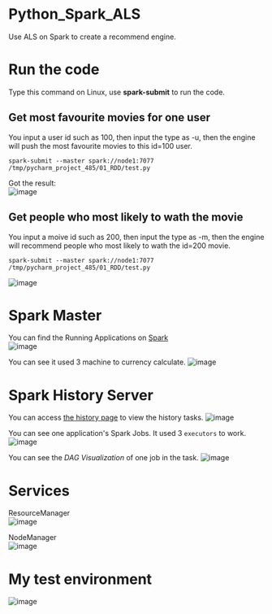 # Python_Spark_ALS
Use ALS on Spark to create a recommend engine.      

# Run the code
Type this command on Linux, use **spark-submit** to run the code.
## Get most favourite movies for one user
You input a user id such as 100, then input the type as -u, then the engine will push the most favourite movies to this id=100 user.  
```
spark-submit --master spark://node1:7077  /tmp/pycharm_project_485/01_RDD/test.py
```
Got the result:    
![image](https://user-images.githubusercontent.com/75282285/191274710-c444c420-4071-4024-9ff4-a8832c7371f7.png)

## Get people who most likely to wath the movie
You input a moive id such as 200, then input the type as -m, then the engine will recommend people who most likely to wath the id=200 movie.  
```
spark-submit --master spark://node1:7077  /tmp/pycharm_project_485/01_RDD/test.py
```
![image](https://user-images.githubusercontent.com/75282285/191279163-943e79f6-91b2-437c-853d-9c805df8237d.png)


# Spark Master
You can find the Running Applications on [Spark](http://node1:8080/)     
![image](https://user-images.githubusercontent.com/75282285/191274075-83e1e385-da5b-40b2-b837-5c7579ca71d0.png)

You can see it used 3 machine to currency calculate. 
![image](https://user-images.githubusercontent.com/75282285/191274515-515cc48c-4a36-462b-8df0-fdc8c4df3629.png)

# Spark History Server
You can access [the history page](http://node1:18080/) to view the history tasks.
![image](https://user-images.githubusercontent.com/75282285/191275669-86006980-cc76-4723-8d07-04ff7e7398b0.png)

You can see one application's Spark Jobs. It used 3 `executors` to work.
![image](https://user-images.githubusercontent.com/75282285/191275856-9ce4ef9f-affe-4e78-b408-0a340797350e.png)

You can see the *DAG Visualization* of one job in the task.
![image](https://user-images.githubusercontent.com/75282285/191276558-961f3e7f-587e-4b1a-be57-7ac46eb249f4.png)

# Services
ResourceManager    
![image](https://user-images.githubusercontent.com/75282285/191279864-019d9b57-6ebc-4634-aecc-3c64d3e75a64.png)

NodeManager    
![image](https://user-images.githubusercontent.com/75282285/191279701-b9a4de9d-04fc-41dd-8104-319cd804dce6.png)

# My test environment
![image](https://user-images.githubusercontent.com/75282285/191280175-6d0b4a75-4ee1-4d61-bd40-463d487b369d.png)

